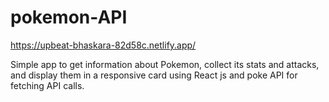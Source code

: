 # pokemon-API
https://upbeat-bhaskara-82d58c.netlify.app/


Simple app to get information about Pokemon, collect its stats and attacks, and display them in a responsive card using React js and poke API for fetching API calls.

